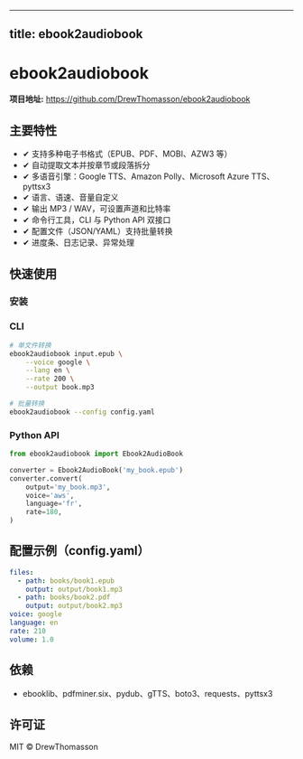 
---
title: ebook2audiobook
---


# ebook2audiobook

**项目地址:** https://github.com/DrewThomasson/ebook2audiobook

## 主要特性
- ✔ 支持多种电子书格式（EPUB、PDF、MOBI、AZW3 等）  
- ✔ 自动提取文本并按章节或段落拆分  
- ✔ 多语音引擎：Google TTS、Amazon Polly、Microsoft Azure TTS、pyttsx3  
- ✔ 语言、语速、音量自定义  
- ✔ 输出 MP3 / WAV，可设置声道和比特率  
- ✔ 命令行工具，CLI 与 Python API 双接口  
- ✔ 配置文件（JSON/YAML）支持批量转换  
- ✔ 进度条、日志记录、异常处理  

## 快速使用
### 安装
### CLI
```bash
# 单文件转换
ebook2audiobook input.epub \
    --voice google \
    --lang en \
    --rate 200 \
    --output book.mp3

# 批量转换
ebook2audiobook --config config.yaml
```

### Python API
```python
from ebook2audiobook import Ebook2AudioBook

converter = Ebook2AudioBook('my_book.epub')
converter.convert(
    output='my_book.mp3',
    voice='aws',
    language='fr',
    rate=180,
)
```

## 配置示例（config.yaml）
```yaml
files:
  - path: books/book1.epub
    output: output/book1.mp3
  - path: books/book2.pdf
    output: output/book2.mp3
voice: google
language: en
rate: 210
volume: 1.0
```

## 依赖
- ebooklib、pdfminer.six、pydub、gTTS、boto3、requests、pyttsx3  

## 许可证
MIT © DrewThomasson
